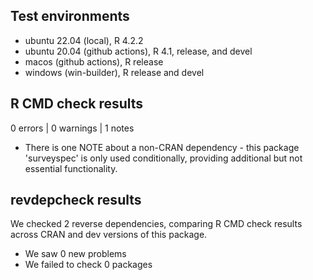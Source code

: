 ## Test environments

- ubuntu 22.04 (local), R 4.2.2
- ubuntu 20.04 (github actions), R 4.1, release, and devel
- macos (github actions), R release
- windows (win-builder), R release and devel

## R CMD check results

0 errors | 0 warnings | 1 notes

- There is one NOTE about a non-CRAN dependency - this package 'surveyspec' is only used conditionally, providing additional but not essential functionality.

## revdepcheck results

We checked 2 reverse dependencies, comparing R CMD check results across CRAN and dev versions of this package.

- We saw 0 new problems
- We failed to check 0 packages
